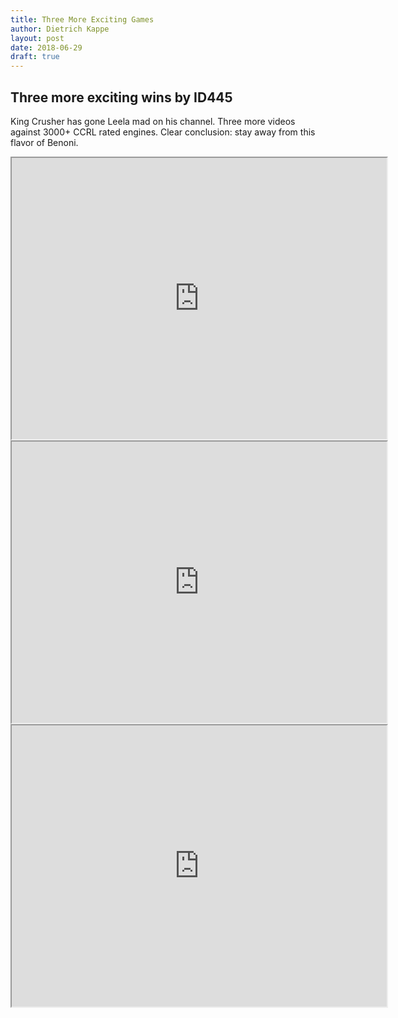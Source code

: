 ```yaml
---
title: Three More Exciting Games
author: Dietrich Kappe
layout: post
date: 2018-06-29
draft: true
---
```


## Three more exciting wins by ID445

King Crusher has gone Leela mad on his channel. Three more videos against 3000+ CCRL rated engines. Clear conclusion: stay
away from this flavor of Benoni.

<iframe width="600" height="450"
src="https://www.youtube.com/embed/2bmEV13_SWM">
</iframe>

<!--more-->

<iframe width="600" height="450"
src="https://www.youtube.com/embed/0ydS6Oj1F6U">
</iframe>

<iframe width="600" height="450"
src="https://www.youtube.com/embed/iqBVlIViAN8">
</iframe>
